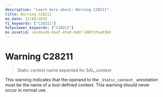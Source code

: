 ```yaml
---
description: "Learn more about: Warning C28211"
title: Warning C28211
ms.date: 11/04/2016
f1_keywords: ["C28211"]
helpviewer_keywords: ["C28211"]
ms.assetid: ce14ba26-daaf-47e0-940f-60073faa93b0
---
```

# Warning C28211

> Static context name expected for SAL_context

This warning indicates that the operand to the `_Static_context_` annotation must be the name of a tool-defined context. This warning should never occur in normal use.
